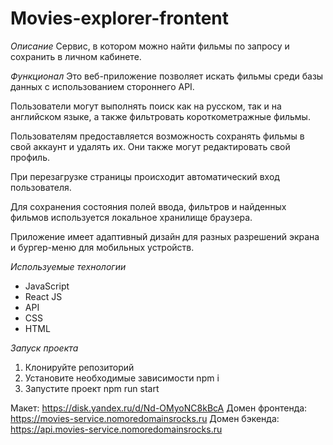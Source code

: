 # Movies-explorer-frontent

_Описание_
Сервис, в котором можно найти фильмы по запросу и сохранить в личном кабинете.

_Функционал_
Это веб-приложение позволяет искать фильмы среди базы данных с использованием стороннего API.

Пользователи могут выполнять поиск как на русском, так и на английском языке, а также фильтровать короткометражные фильмы.

Пользователям предоставляется возможность сохранять фильмы в свой аккаунт и удалять их. Они также могут редактировать свой профиль.

При перезагрузке страницы происходит автоматический вход пользователя.

Для сохранения состояния полей ввода, фильтров и найденных фильмов используется локальное хранилище браузера.

Приложение имеет адаптивный дизайн для разных разрешений экрана и бургер-меню для мобильных устройств.

_Используемые технологии_

- JavaScript
- React JS
- API
- CSS
- HTML

_Запуск проекта_

1. Клонируйте репозиторий
2. Установите необходимые зависимости npm i
3. Запустите проект npm run start

Макет: https://disk.yandex.ru/d/Nd-OMyoNC8kBcA
Домен фронтенда: https://movies-service.nomoredomainsrocks.ru
Домен бэкенда: https://api.movies-service.nomoredomainsrocks.ru
